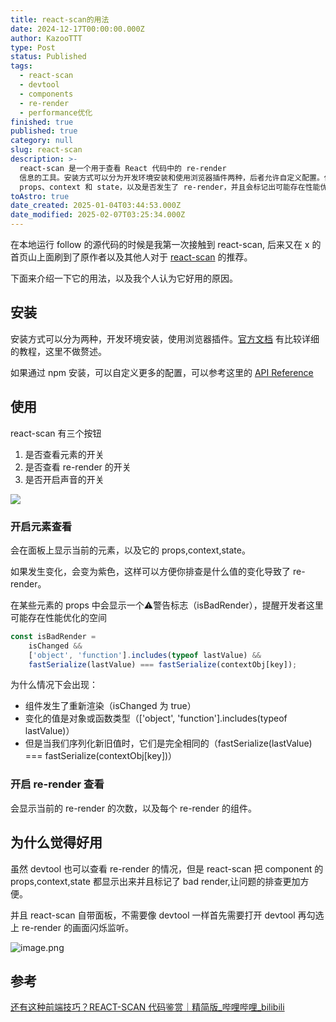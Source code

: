 ```yaml
---
title: react-scan的用法
date: 2024-12-17T00:00:00.000Z
author: KazooTTT
type: Post
status: Published
tags:
  - react-scan
  - devtool
  - components
  - re-render
  - performance优化
finished: true
published: true
category: null
slug: react-scan
description: >-
  react-scan 是一个用于查看 React 代码中的 re-render
  信息的工具。安装方式可以分为开发环境安装和使用浏览器插件两种，后者允许自定义配置。使用 react-scan 的时候，可以看到当前元素的
  props、context 和 state，以及是否发生了 re-render，并且会标记出可能存在性能优化问题的 bad render。
toAstro: true
date_created: 2025-01-04T03:44:53.000Z
date_modified: 2025-02-07T03:25:34.000Z
---
```


在本地运行 follow 的源代码的时候是我第一次接触到 react-scan, 后来又在 x 的首页山上面刷到了原作者以及其他人对于 [react-scan](https://react-scan.com/) 的推荐。

下面来介绍一下它的用法，以及我个人认为它好用的原因。

## 安装

安装方式可以分为两种，开发环境安装，使用浏览器插件。[官方文档](https://github.com/aidenybai/react-scan?tab=readme-ov-file#install) 有比较详细的教程，这里不做赘述。

如果通过 npm 安装，可以自定义更多的配置，可以参考这里的 [API Reference](https://github.com/aidenybai/react-scan?tab=readme-ov-file#api-reference-1)

## 使用

react-scan 有三个按钮

1. 是否查看元素的开关
2. 是否查看 re-render 的开关
3. 是否开启声音的开关

<img src="https://pictures.kazoottt.top/2024/12/20241217-f7e2b39db39e5cbf21c0efc0e08656aa.png"/>

### 开启元素查看

会在面板上显示当前的元素，以及它的 props,context,state。

如果发生变化，会变为紫色，这样可以方便你排查是什么值的变化导致了 re-render。

在某些元素的 props 中会显示一个⚠️警告标志（isBadRender），提醒开发者这里可能存在性能优化的空间

``` ts
const isBadRender =
    isChanged &&
    ['object', 'function'].includes(typeof lastValue) &&
    fastSerialize(lastValue) === fastSerialize(contextObj[key]);
```

为什么情况下会出现：

- 组件发生了重新渲染（isChanged 为 true）
- 变化的值是对象或函数类型（['object', 'function'].includes(typeof lastValue)）
- 但是当我们序列化新旧值时，它们是完全相同的（fastSerialize(lastValue) === fastSerialize(contextObj[key])）

### 开启 re-render 查看

会显示当前的 re-render 的次数，以及每个 re-render 的组件。

## 为什么觉得好用

虽然 devtool 也可以查看 re-render 的情况，但是 react-scan 把 component 的 props,context,state 都显示出来并且标记了 bad render,让问题的排查更加方便。

并且 react-scan 自带面板，不需要像 devtool 一样首先需要打开 devtool 再勾选上 re-render 的画面闪烁监听。

![image.png](https://pictures.kazoottt.top/2024/12/20241217-1db17bd2dcccf168976cdc833df6f6a3.png)

## 参考

[还有这种前端技巧？REACT-SCAN 代码鉴赏｜精简版\_哔哩哔哩\_bilibili](https://www.bilibili.com/video/BV1JrzvYgERi/)
